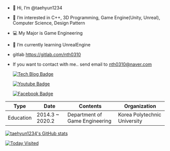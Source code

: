 - 👋 Hi, I’m @taehyun1234
- 👀 I’m interested in C++, 3D Programming, Game Engine(Unity, Unreal), Computer Science, Design Pattern
- 💻 My Major is Game Engineering
- 🌱 I’m currently learning UnrealEngine
- gitlab https://gitlab.com/nth0310
- If you want to contact with me.. send email to nth0310@naver.com
 
   [![Tech Blog Badge](http://img.shields.io/badge/-Tech%20blog-black?style=flat-square&logo=github&link=https://th-portpolio.tistory.com/)](https://th-portpolio.tistory.com/)
		
  [![Youtube Badge](https://img.shields.io/badge/Youtube-ff0000?style=flat-square&logo=youtube&link=https://www.youtube.com/channel/UCj8fv9fjrNXbEjA7BGs_h1g)](https://www.youtube.com/channel/UCj8fv9fjrNXbEjA7BGs_h1g)
	
  [![Facebook Badge](https://img.shields.io/badge/facebook-1877f2?style=flat-square&logo=facebook&logoColor=white&link=https://www.facebook.com/profile.php?id=100025455992077)](https://www.facebook.com/profile.php?id=100025455992077)
	
 
 | Type      | Date              | Contents                       | Organization                 |
|-----------|-------------------|--------------------------------|------------------------------|
| Education | 2014.3   ~ 2020.2 | Department of Game Engineering | Korea Polytechnic University |
 
[![taehyun1234's GitHub stats](https://github-readme-stats.vercel.app/api?username=taehyun1234)](https://github.com/taehyun1234/github-readme-stats)


[![Today Visited](https://hits.seeyoufarm.com/api/count/incr/badge.svg?url=https%3A%2F%2Fgithub.com%2Ftaehyun1234&count_bg=%2379C83D&title_bg=%23B63939&icon=&icon_color=%23E7E7E7&title=hits&edge_flat=false)](https://hits.seeyoufarm.com)

<!---
taehyun1234/taehyun1234 is a ✨ special ✨ repository because its `README.md` (this file) appears on your GitHub profile.
You can click the Preview link to take a look at your changes.
--->
